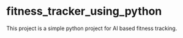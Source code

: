 # fitness_tracker_using_python
This project is a simple python project for AI based fitness tracking.
